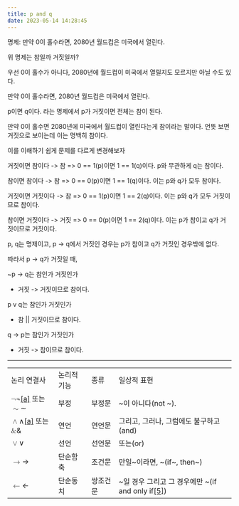 ```yaml
---
title: p and q
date: 2023-05-14 14:28:45
---
```


명제: 만약 0이 홀수라면, 2080년 월드컵은 미국에서 열린다.

위 명제는 참일까 거짓일까?

우선 0이 홀수가 아니다,
2080년에 월드컵이 미국에서 열릴지도 모르지만 아닐 수도 있다.


만약 0이 홀수라면, 2080년 월드컵은 미국에서 열린다.

p이면 q이다. 라는 명제에서 p가 거짓이면 전체는 참이 된다.

만약 0이 홀수면 2080년에 미국에서 월드컵이 열린다는게 참이라는 말이다.
언뜻 보면 거짓으로 보이는데 이는 명백히 참이다.

이를 이해하기 쉽게 문제를 다르게 변경해보자 

거짓이면 참이다 -> 참 => 0 == 1(p)이면 1 == 1(q)이다. p와 무관하게 q는 참이다.

참이면 참이다 -> 참 => 0 == 0(p)이면 1 == 1(q)이다. 이는 p와 q가 모두 참이다.

거짓이면 거짓이다 -> 참 => 0 == 1(p)이면 1 == 2(q)이다. 이는 p와 q가 모두 거짓이므로 참이다. 

참이면 거짓이다 -> 거짓 => 0 == 0(p)이면 1 == 2(q)이다. 이는 p가 참이고 q가 거짓이므로 거짓이다.

p, q는 명제이고, p -> q에서 거짓인 경우는 p가 참이고 q가 거짓인 경우밖에 없다.

따라서 p -> q가 거짓일 때, 

~p -> q는 참인가 거짓인가
* 거짓 -> 거짓이므로 참이다.

p v q는 참인가 거짓인가
* 참 || 거짓이므로 참이다.

q -> p는 참인가 거짓인가
* 거짓 -> 참이므로 참이다.



---


<table class="AmHvQTiv" data-v-82945452=""><tbody data-v-82945452=""><tr data-v-82945452=""><td data-v-82945452=""><div class="mWPz-Xlk" data-v-82945452="">논리 연결사</div></td><td data-v-82945452=""><div class="mWPz-Xlk" data-v-82945452="">논리적 기능</div></td><td data-v-82945452=""><div class="mWPz-Xlk" data-v-82945452="">종류</div></td><td data-v-82945452=""><div class="mWPz-Xlk" data-v-82945452="">일상적 표현</div></td></tr><tr data-v-82945452=""><td data-v-82945452=""><div class="mWPz-Xlk" data-v-82945452=""><span class="katex"><span class="katex-mathml"><math xmlns="http://www.w3.org/1998/Math/MathML"><semantics><mrow><mi mathvariant="normal">¬</mi></mrow><annotation encoding="application/x-tex">\neg</annotation></semantics></math></span><span class="katex-html" aria-hidden="true"><span class="base"><span class="strut" style="height:0.43056em;vertical-align:0em;"></span><span class="mord">¬</span></span></span></span><a class="E0TE-D5l" href="#fn-a" data-v-82945452=""><span id="rfn-3" data-v-82945452=""></span>[a]</a> 또는 <span class="katex"><span class="katex-mathml"><math xmlns="http://www.w3.org/1998/Math/MathML"><semantics><mrow><mo>∼</mo></mrow><annotation encoding="application/x-tex">\sim</annotation></semantics></math></span><span class="katex-html" aria-hidden="true"><span class="base"><span class="strut" style="height:0.36687em;vertical-align:0em;"></span><span class="mrel">∼</span></span></span></span></div></td><td data-v-82945452=""><div class="mWPz-Xlk" data-v-82945452="">부정</div></td><td data-v-82945452=""><div class="mWPz-Xlk" data-v-82945452="">부정문</div></td><td data-v-82945452=""><div class="mWPz-Xlk" data-v-82945452="">~이 아니다(not ~).</div></td></tr><tr data-v-82945452=""><td data-v-82945452=""><div class="mWPz-Xlk" data-v-82945452=""><span class="katex"><span class="katex-mathml"><math xmlns="http://www.w3.org/1998/Math/MathML"><semantics><mrow><mo>∧</mo></mrow><annotation encoding="application/x-tex">\wedge</annotation></semantics></math></span><span class="katex-html" aria-hidden="true"><span class="base"><span class="strut" style="height:0.55556em;vertical-align:0em;"></span><span class="mord">∧</span></span></span></span><a class="E0TE-D5l" href="#fn-a" data-v-82945452=""><span id="rfn-4" data-v-82945452=""></span>[a]</a> 또는 <span class="katex"><span class="katex-mathml"><math xmlns="http://www.w3.org/1998/Math/MathML"><semantics><mrow><mi mathvariant="normal">&amp;</mi></mrow><annotation encoding="application/x-tex">\&amp;</annotation></semantics></math></span><span class="katex-html" aria-hidden="true"><span class="base"><span class="strut" style="height:0.69444em;vertical-align:0em;"></span><span class="mord">&amp;</span></span></span></span></div></td><td data-v-82945452=""><div class="mWPz-Xlk" data-v-82945452="">연언</div></td><td data-v-82945452=""><div class="mWPz-Xlk" data-v-82945452="">연언문</div></td><td data-v-82945452=""><div class="mWPz-Xlk" data-v-82945452="">그리고, 그러나, 그럼에도 불구하고(and)</div></td></tr><tr data-v-82945452=""><td data-v-82945452=""><div class="mWPz-Xlk" data-v-82945452=""><span class="katex"><span class="katex-mathml"><math xmlns="http://www.w3.org/1998/Math/MathML"><semantics><mrow><mo>∨</mo></mrow><annotation encoding="application/x-tex">\vee</annotation></semantics></math></span><span class="katex-html" aria-hidden="true"><span class="base"><span class="strut" style="height:0.55556em;vertical-align:0em;"></span><span class="mord">∨</span></span></span></span></div></td><td data-v-82945452=""><div class="mWPz-Xlk" data-v-82945452="">선언</div></td><td data-v-82945452=""><div class="mWPz-Xlk" data-v-82945452="">선언문</div></td><td data-v-82945452=""><div class="mWPz-Xlk" data-v-82945452="">또는(or)</div></td></tr><tr data-v-82945452=""><td data-v-82945452=""><div class="mWPz-Xlk" data-v-82945452=""><span class="katex"><span class="katex-mathml"><math xmlns="http://www.w3.org/1998/Math/MathML"><semantics><mrow><mo>→</mo></mrow><annotation encoding="application/x-tex">\to</annotation></semantics></math></span><span class="katex-html" aria-hidden="true"><span class="base"><span class="strut" style="height:0.36687em;vertical-align:0em;"></span><span class="mrel">→</span></span></span></span></div></td><td data-v-82945452=""><div class="mWPz-Xlk" data-v-82945452="">단순함축</div></td><td data-v-82945452=""><div class="mWPz-Xlk" data-v-82945452="">조건문</div></td><td data-v-82945452=""><div class="mWPz-Xlk" data-v-82945452="">만일~이라면, ~(if~, then~)</div></td></tr><tr data-v-82945452=""><td data-v-82945452=""><div class="mWPz-Xlk" data-v-82945452=""><span class="katex"><span class="katex-mathml"><math xmlns="http://www.w3.org/1998/Math/MathML"><semantics><mrow><mo>←</mo></mrow><annotation encoding="application/x-tex">\leftarrow</annotation></semantics></math></span><span class="katex-html" aria-hidden="true"><span class="base"><span class="strut" style="height:0.36687em;vertical-align:0em;"></span><span class="mrel">←</span></span></span></span></div></td><td data-v-82945452=""><div class="mWPz-Xlk" data-v-82945452="">단순동치</div></td><td data-v-82945452=""><div class="mWPz-Xlk" data-v-82945452="">쌍조건문</div></td><td data-v-82945452=""><div class="mWPz-Xlk" data-v-82945452="">~일 경우 그리고 그 경우에만 ~(if and only if<a class="E0TE-D5l" href="#fn-5" data-v-82945452=""><span id="rfn-5" data-v-82945452=""></span>[5]</a>)</div></td></tr></tbody></table>